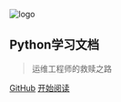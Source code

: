 ![logo](_media/favicon.ico)

## Python学习文档

> 运维工程师的救赎之路

<!-- <br>

<span id="busuanzi_container_site_pv" style='display:none'>
    👀 本站总访问量：<span id="busuanzi_value_site_pv"></span> 次
</span>
<span id="busuanzi_container_site_uv" style='display:none'>
    | 🚴‍♂️ 本站总访客数：<span id="busuanzi_value_site_uv"></span> 人
</span>

<br> -->

[GitHub](https://like-ycy.github.io/The-salvation-road-of-Linux-engineer/#/)
[开始阅读](README.md)

